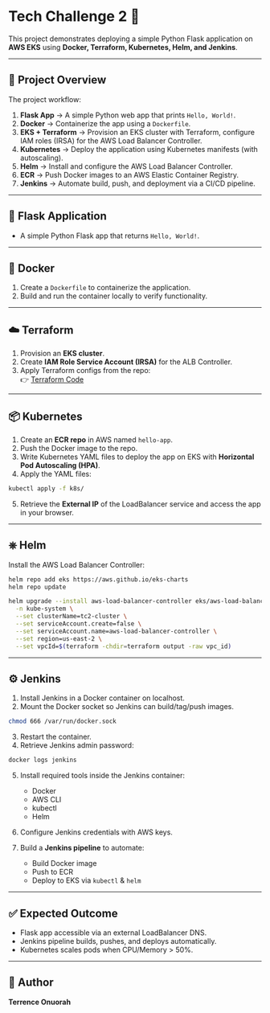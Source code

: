 # Tech Challenge 2 🚀  

This project demonstrates deploying a simple Python Flask application on **AWS EKS** using **Docker, Terraform, Kubernetes, Helm, and Jenkins**.  

---

## 📌 Project Overview  

The project workflow:  

1. **Flask App** → A simple Python web app that prints `Hello, World!`.  
2. **Docker** → Containerize the app using a `Dockerfile`.  
3. **EKS + Terraform** → Provision an EKS cluster with Terraform, configure IAM roles (IRSA) for the AWS Load Balancer Controller.  
4. **Kubernetes** → Deploy the application using Kubernetes manifests (with autoscaling).  
5. **Helm** → Install and configure the AWS Load Balancer Controller.  
6. **ECR** → Push Docker images to an AWS Elastic Container Registry.  
7. **Jenkins** → Automate build, push, and deployment via a CI/CD pipeline.  

---

## 🐍 Flask Application  

- A simple Python Flask app that returns `Hello, World!`.  

---

## 🐳 Docker  

1. Create a `Dockerfile` to containerize the application.  
2. Build and run the container locally to verify functionality.  

---

## ☁️ Terraform  

1. Provision an **EKS cluster**.  
2. Create **IAM Role Service Account (IRSA)** for the ALB Controller.  
3. Apply Terraform configs from the repo:  
   👉 [Terraform Code](https://github.com/tconuorah/tech-challenge2/tree/main/terraform)  

---

## 📦 Kubernetes  

1. Create an **ECR repo** in AWS named `hello-app`.  
2. Push the Docker image to the repo.  
3. Write Kubernetes YAML files to deploy the app on EKS with **Horizontal Pod Autoscaling (HPA)**.  
4. Apply the YAML files:  

```bash
kubectl apply -f k8s/
```

5. Retrieve the **External IP** of the LoadBalancer service and access the app in your browser.  

---

## ⎈ Helm  

Install the AWS Load Balancer Controller:  

```bash
helm repo add eks https://aws.github.io/eks-charts
helm repo update

helm upgrade --install aws-load-balancer-controller eks/aws-load-balancer-controller \
  -n kube-system \
  --set clusterName=tc2-cluster \
  --set serviceAccount.create=false \
  --set serviceAccount.name=aws-load-balancer-controller \
  --set region=us-east-2 \
  --set vpcId=$(terraform -chdir=terraform output -raw vpc_id)
```

---

## ⚙️ Jenkins  

1. Install Jenkins in a Docker container on localhost.  
2. Mount the Docker socket so Jenkins can build/tag/push images.  

```bash
chmod 666 /var/run/docker.sock
```

3. Restart the container.  
4. Retrieve Jenkins admin password:  

```bash
docker logs jenkins
```

5. Install required tools inside the Jenkins container:  
   - Docker  
   - AWS CLI  
   - kubectl  
   - Helm  

6. Configure Jenkins credentials with AWS keys.  
7. Build a **Jenkins pipeline** to automate:  
   - Build Docker image  
   - Push to ECR  
   - Deploy to EKS via `kubectl` & `helm`  

---

## ✅ Expected Outcome  

- Flask app accessible via an external LoadBalancer DNS.  
- Jenkins pipeline builds, pushes, and deploys automatically.  
- Kubernetes scales pods when CPU/Memory > 50%.  

---

## 📝 Author  

**Terrence Onuorah**  
